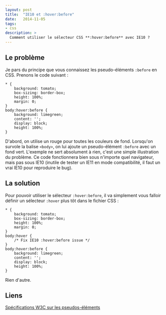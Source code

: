 ```yaml
---
layout: post
title:  "IE10 et :hover:before"
date:   2014-11-05
tags:
- css
description: >
  Comment utiliser le sélecteur CSS **:hover:before** avec IE10 ?
---
```


## Le problème

Je pars du principe que vous connaissez les pseudo-éléments `:before` en CSS.
Prenons le code suivant :

	* {
		background: tomato;
		box-sizing: border-box;
		height: 100%;
		margin: 0;
	}
	body:hover:before {
		background: limegreen;
		content: '';
		display: block;
		height: 100%;
	}

D'abord, on utilise un rouge pour toutes les couleurs de fond. Lorsqu'on survole la balise `<body>`, on lui ajoute un pseudo-élément `:before` avec un fond vert. L'exemple ne sert absolument à rien, c'est une simple illustration du problème. Ce code fonctionnera bien sous n'importe quel navigateur, mais pas sous IE10 (inutile de tester un IE11 en mode compatibilité, il faut un vrai IE10 pour reproduire le bug).

## La solution

Pour pouvoir utiliser le sélecteur `:hover:before`, il va simplement vous falloir définir un sélecteur `:hover` plus tôt dans le fichier CSS :

	* {
		background: tomato;
		box-sizing: border-box;
		height: 100%;
		margin: 0;
	}
	body:hover {
		/* Fix IE10 :hover:before issue */
	}
	body:hover:before {
		background: limegreen;
		content: '';
		display: block;
		height: 100%;
	}

Rien d'autre.

## Liens

[Spécifications W3C sur les pseudos-éléments](http://www.w3.org/TR/2011/REC-CSS2-20110607/selector.html#before-and-after)